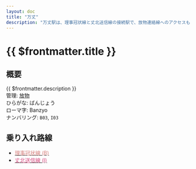 ```yaml
---
layout: doc
title: "万丈"
description: "万丈駅は、理事冠状線と丈北送信線の接続駅で、放物連絡線へのアクセスも可能です。"
---
```


# {{ $frontmatter.title }}
<!-- ![駅の写真の説明](駅の写真のURL) -->

## 概要
{{ $frontmatter.description }}  
管理: [放物](/company/houbutu/index.md)  
ひらがな: ばんじょう  
ローマ字: Banzyo  
ナンバリング: `B03`, `I03`

## 乗り入れ路線
- [<span style="color: #D7817E">理事冠状線 (B)</span>](/company/houbutu/line/rizikanzyousen.md)
- [<span style="color: #D74B7E">丈北送信線 (I)</span>](/company/houbutu/line/zyouhokusousinsen.md)
